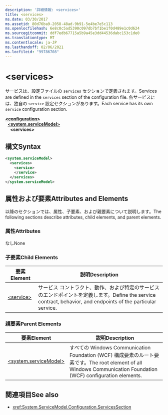 ```yaml
---
description: '詳細情報: <services>'
title: <services>
ms.date: 03/30/2017
ms.assetid: 80d76ba9-2058-48ad-9b91-5e4be7e5c113
ms.openlocfilehash: 6e8c0c5ad5390c097db7bf1be1f0d489e1c0d624
ms.sourcegitcommit: ddf7edb67715a5b9a45e3dd44536dabc153c1de0
ms.translationtype: MT
ms.contentlocale: ja-JP
ms.lasthandoff: 02/06/2021
ms.locfileid: "99786708"
---
```

# \<services>

<span data-ttu-id="a9378-102">サービスは、設定ファイルの `services` セクションで定義されます。</span><span class="sxs-lookup"><span data-stu-id="a9378-102">Services are defined in the `services` section of the configuration file.</span></span> <span data-ttu-id="a9378-103">各サービスには、独自の `service` 設定セクションがあります。</span><span class="sxs-lookup"><span data-stu-id="a9378-103">Each service has its own `service` configuration section.</span></span>  
  
[**\<configuration>**](../configuration-element.md)\
&nbsp;&nbsp;[**\<system.serviceModel>**](system-servicemodel.md)\
&nbsp;&nbsp;&nbsp;&nbsp;**\<services>**  
  
## <a name="syntax"></a><span data-ttu-id="a9378-104">構文</span><span class="sxs-lookup"><span data-stu-id="a9378-104">Syntax</span></span>  
  
```xml  
<system.serviceModel>
  <services>
    <service>
    </service>
  </services>
</system.serviceModel>
```  
  
## <a name="attributes-and-elements"></a><span data-ttu-id="a9378-105">属性および要素</span><span class="sxs-lookup"><span data-stu-id="a9378-105">Attributes and Elements</span></span>  

 <span data-ttu-id="a9378-106">以降のセクションでは、属性、子要素、および親要素について説明します。</span><span class="sxs-lookup"><span data-stu-id="a9378-106">The following sections describe attributes, child elements, and parent elements.</span></span>  
  
### <a name="attributes"></a><span data-ttu-id="a9378-107">属性</span><span class="sxs-lookup"><span data-stu-id="a9378-107">Attributes</span></span>  

 <span data-ttu-id="a9378-108">なし</span><span class="sxs-lookup"><span data-stu-id="a9378-108">None</span></span>  
  
### <a name="child-elements"></a><span data-ttu-id="a9378-109">子要素</span><span class="sxs-lookup"><span data-stu-id="a9378-109">Child Elements</span></span>  
  
|<span data-ttu-id="a9378-110">要素</span><span class="sxs-lookup"><span data-stu-id="a9378-110">Element</span></span>|<span data-ttu-id="a9378-111">説明</span><span class="sxs-lookup"><span data-stu-id="a9378-111">Description</span></span>|  
|-------------|-----------------|  
|[\<service>](service.md)|<span data-ttu-id="a9378-112">サービス コントラクト、動作、および特定のサービスのエンドポイントを定義します。</span><span class="sxs-lookup"><span data-stu-id="a9378-112">Define the service contract, behavior, and endpoints of the particular service.</span></span>|  
  
### <a name="parent-elements"></a><span data-ttu-id="a9378-113">親要素</span><span class="sxs-lookup"><span data-stu-id="a9378-113">Parent Elements</span></span>  
  
|<span data-ttu-id="a9378-114">要素</span><span class="sxs-lookup"><span data-stu-id="a9378-114">Element</span></span>|<span data-ttu-id="a9378-115">説明</span><span class="sxs-lookup"><span data-stu-id="a9378-115">Description</span></span>|  
|-------------|-----------------|  
|[\<system.serviceModel>](system-servicemodel.md)|<span data-ttu-id="a9378-116">すべての Windows Communication Foundation (WCF) 構成要素のルート要素です。</span><span class="sxs-lookup"><span data-stu-id="a9378-116">The root element of all Windows Communication Foundation (WCF) configuration elements.</span></span>|  
  
## <a name="see-also"></a><span data-ttu-id="a9378-117">関連項目</span><span class="sxs-lookup"><span data-stu-id="a9378-117">See also</span></span>

- <xref:System.ServiceModel.Configuration.ServicesSection>
